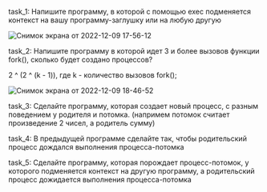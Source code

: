 task_1:  Напишите программу, в которой с помощью exec подменяется контекст на вашу
программу-заглушку или на любую другую

![Снимок экрана от 2022-12-09 17-56-12](https://user-images.githubusercontent.com/98908901/206730248-b8539615-1a10-44f8-b5c7-c2c825f2832c.png)

task_2:  Напишите программу в которой идет 3 и более вызовов функции fork(), сколько будет
создано процессов?

2 ^ (2 ^ (k - 1)), где k - количество вызовов fork();

![Снимок экрана от 2022-12-09 18-46-52](https://user-images.githubusercontent.com/98908901/206739948-190fa075-4cf4-4fd8-8ae7-8d072bde1542.png)


task_3:  Сделайте программу, которая создает новый процесс, с разным поведением у родителя
и потомка. (напримем потомок считает произведение 2 чисел, а родитель сумму)

task_4:  В предыдущей программе сделайте так, чтобы родительский процесс дождался
выполнения процесса-потомка

task_5:  Сделайте программу, которая порождает процесс-потомок, у которого подменяется
контекст на другую программу, а родительский процесс дожидается выполнения
процесса-потомка


